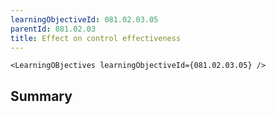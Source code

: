```yaml
---
learningObjectiveId: 081.02.03.05
parentId: 081.02.03
title: Effect on control effectiveness
---
```


```tsx eval
<LearningOBjectives learningObjectiveId={081.02.03.05} />
```

## Summary
